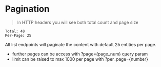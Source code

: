 # Pagination

> In HTTP headers you will see both total count and page size

```
Total: 40
Per-Page: 25
```

All list endpoints will paginate the content with default 25 entities per page.

 - further pages can be access with ?page={page_num} query param
 - limit can be raised to max 1000 per page with ?per_page={number}